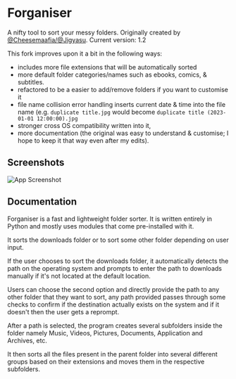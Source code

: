# Forganiser

A nifty tool to sort your messy folders. Originally created by [@Cheesemaafia/@Jigyasu](https://github.com/cheesemaafia/forganiser). Current version: 1.2

This fork improves upon it a bit in the following ways:

- includes more file extensions that will be automatically sorted
- more default folder categories/names such as ebooks, comics, & subtitles.
- refactored to be a easier to add/remove folders if you want to customise it
- file name collision error handling inserts current date & time into the file name (e.g. `duplicate title.jpg` would become `duplicate title (2023-01-01 12:00:00).jpg`
- stronger cross OS compatibility written into it,
- more documentation (the original was easy to understand & customise; I hope to keep it that way even after my edits).

## Screenshots

![App Screenshot](https://i.postimg.cc/bNn0gxW9/Screenshot-from-2022-09-02-17-57-49.png)

## Documentation

Forganiser is a fast and lightweight folder sorter. It is written entirely in Python and mostly uses modules that come pre-installed with it.

It sorts the downloads folder or to sort some other folder depending on user input.

If the user chooses to sort the downloads folder, it automatically detects the path on the operating system and prompts to enter the path to downloads manually if it's not located at the default location.

Users can choose the second option and directly provide the path to any other folder that they want to sort, any path provided passes through some checks to confirm if the destination actually exists on the system and if it doesn't then the user gets a reprompt.

After a path is selected, the program creates several subfolders inside the folder namely Music, Videos, Pictures, Documents, Application and Archives, etc.

It then sorts all the files present in the parent folder into several different groups based on their extensions and moves them in the respective subfolders.
